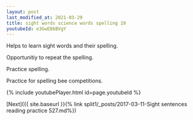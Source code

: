 ```yaml
---
layout: post
last_modified_at: 2021-03-29
title: sight words science words spelling 19
youtubeId: e3GwE86BVgY
---
```

 
 
Helps to learn sight words and their spelling.

Opportunitiy to repeat the spelling. 

Practice spelling. 
 
Practice for spelling bee competitions. 
 
{% include youtubePlayer.html id=page.youtubeId %}
 
 

[Next]({{ site.baseurl }}{% link  split1/_posts/2017-03-11-Sight sentences reading practice 527.md%})
 
